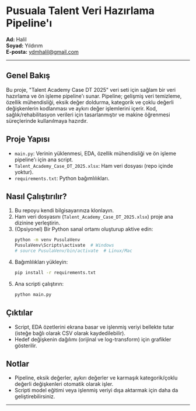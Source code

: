 # Pusuala Talent Veri Hazırlama Pipeline'ı

**Ad:** Halil  
**Soyad:** Yıldırım  
**E-posta:** ydmhalil@gmail.com

---

## Genel Bakış
Bu proje, "Talent Academy Case DT 2025" veri seti için sağlam bir veri hazırlama ve ön işleme pipeline'ı sunar. Pipeline; gelişmiş veri temizleme, özellik mühendisliği, eksik değer doldurma, kategorik ve çoklu değerli değişkenlerin kodlanması ve aykırı değer işlemlerini içerir. Kod, sağlık/rehabilitasyon verileri için tasarlanmıştır ve makine öğrenmesi süreçlerinde kullanılmaya hazırdır.

## Proje Yapısı
- `main.py`: Verinin yüklenmesi, EDA, özellik mühendisliği ve ön işleme pipeline'ı için ana script.
- `Talent_Academy_Case_DT_2025.xlsx`: Ham veri dosyası (repo içinde yoktur).
- `requirements.txt`: Python bağımlılıkları.


## Nasıl Çalıştırılır?
1. Bu repoyu kendi bilgisayarınıza klonlayın.
2. Ham veri dosyasını (`Talent_Academy_Case_DT_2025.xlsx`) proje ana dizinine yerleştirin.
3. (Opsiyonel) Bir Python sanal ortamı oluşturup aktive edin:
   ```bash
   python -m venv PusulaVenv
   PusulaVenv\Scripts\activate  # Windows
   # source PusulaVenv/bin/activate  # Linux/Mac
   ```
4. Bağımlılıkları yükleyin:
   ```bash
   pip install -r requirements.txt
   ```
5. Ana scripti çalıştırın:
   ```bash
   python main.py
   ```

## Çıktılar
- Script, EDA özetlerini ekrana basar ve işlenmiş veriyi bellekte tutar (isteğe bağlı olarak CSV olarak kaydedilebilir).
- Hedef değişkenin dağılımı (orijinal ve log-transform) için grafikler gösterilir.

## Notlar
- Pipeline, eksik değerler, aykırı değerler ve karmaşık kategorik/çoklu değerli değişkenleri otomatik olarak işler.
- Scripti model eğitimi veya işlenmiş veriyi dışa aktarmak için daha da geliştirebilirsiniz.

---
